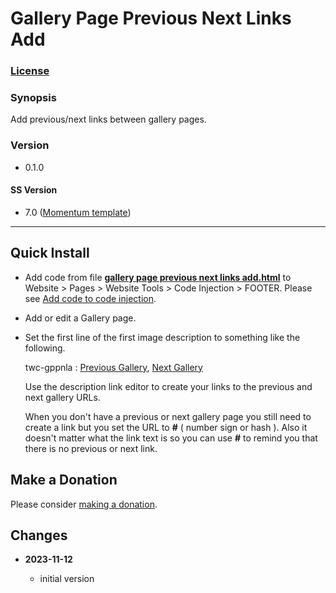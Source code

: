 # Gallery Page Previous Next Links Add

### [License][1]

### Synopsis

Add previous/next links between gallery pages.

### Version

  * 0.1.0

#### SS Version

  * 7.0 ([Momentum template][2])

---

## Quick Install

* Add code from file **[gallery page previous next links add.html][3]** to
  Website > Pages > Website Tools > Code Injection > FOOTER. Please see [Add
  code to code injection][4].
  
* Add or edit a Gallery page.

* Set the first line of the first image description to something like the
  following.
  
  twc-gppnla : [Previous Gallery](/previous-gallery-url), [Next Gallery](/next-gallery-url)
  
  Use the description link editor to create your links to the previous and next
  gallery URLs.
  
  When you don't have a previous or next gallery page you still need to create a
  link but you set the URL to **#** ( number sign or hash ). Also it doesn't
  matter what the link text is so you can use **#** to remind you that there is
  no previous or next link.

## Make a Donation

Please consider [making a donation][5].

## Changes

<!-- * **2022-08-09**

  * added ability to call multiple functions
  * bumped version to 0.2.0
  -->
* **2023-11-12**

  * initial version

[1]: https://github.com/tomsWebConsulting/twcsl/blob/main/LICENSE.txt#L1
[2]: https://support.squarespace.com/hc/en-us/articles/206545497-Momentum-template
[3]: gallery%20page%20previous%20next%20links%20add.html#L1
[4]: https://support.squarespace.com/hc/en-us/articles/205815908-Using-code-injection#toc-add-code-to-code-injection
[5]: https://github.com/tomsWebConsulting/twcsl#make-a-donation
